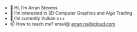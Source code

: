 - 👋 Hi, I’m Arran Stevens
- 👀 I’m interested in 3D Computer Graphics and Algo Trading
- 🌱 I’m currently Vulkan c++
- 📫 How to reach me? email@ arran.ns@icloud.com


<!---
NoodlePlexium/NoodlePlexium is a ✨ special ✨ repository because its `README.md` (this file) appears on your GitHub profile.
You can click the Preview link to take a look at your changes.
--->
